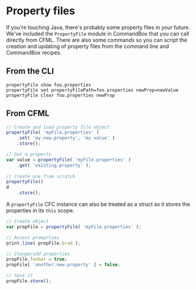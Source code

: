# Property files
If you're touching Java, there's probably some property files in your future.  We've included the `PropertyFile` module in CommandBox that you can call directly from CFML.  There are also some commands so you can script the creation and updating of property files from the command line and CommandBox recipes.

## From the CLI

```
propertyFile show foo.properties
propertyFile set propertyFilePath=foo.properties newProp=newValue
propertyFile clear foo.properties newProp
```

## From CFML

```js
// Create and load property file object
propertyFile( 'myFile.properties' )
	.set( 'my.new.property', 'my value' )
	.store();

// Get a property
var value = propertyFile( 'myFile.properties' )
	.get( 'existing.property' );
	
// Create one from scratch
propertyFile()
d
	.store();

```

A `propertyFile` CFC instance can also be treated as a struct as it stores the properties in its `this` scope.

```js
// Create object
var propFile = propertyFile( 'myFile.properties' );

// Access proeprties
print.line( propFile.brad );

// Change/add properties
propFile.foobar = true;
propFile[ 'another.new.property' ] = false;

// Save it
propFile.store();
```

